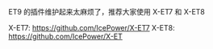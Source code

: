 ET9 的插件维护起来太麻烦了，推荐大家使用 X-ET7 和 X-ET8

X-ET7: https://github.com/IcePower/X-ET7
X-ET8: https://github.com/IcePower/X-ET
